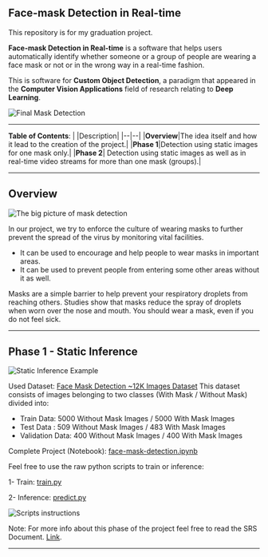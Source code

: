
## Face-mask Detection in Real-time
This repository is for my graduation project.

**Face-mask Detection in Real-time** is a software that helps users automatically identify whether someone or a group of people are wearing a face mask or not or in the wrong way in a real-time fashion.

This is software for **Custom Object Detection**, a paradigm that appeared in the **Computer Vision Applications** field of research relating to **Deep Learning**.

![Final Mask Detection](https://user-images.githubusercontent.com/34996582/207867800-de03c487-eeb4-4754-936d-d8b5bf2ea865.gif)
___
**Table of Contents**:
|  |Description|
|--|--|
|**Overview**|The idea itself and how it lead to the creation of the project.|
|**Phase 1**|Detection using static images for one mask only.|
|**Phase 2**| Detection using static images as well as in real-time video streams for more than one mask (groups).|
___
## Overview
![The big picture of mask detection](https://user-images.githubusercontent.com/34996582/207868998-a2a6bdee-8507-40eb-b2d8-94a075bfd088.png)

In our project, we try to enforce the culture of wearing masks to further prevent the spread of the virus by monitoring vital facilities.

- It can be used to encourage and help people to wear masks in important areas.
- It can be used to prevent people from entering some other areas without it as well.

Masks are a simple barrier to help prevent your respiratory droplets from reaching others.
Studies show that masks reduce the spray of droplets when worn over the nose and mouth. 
You should wear a mask, even if you do not feel sick.
___
## Phase 1 - Static Inference
![Static Inference Example](https://user-images.githubusercontent.com/34996582/207869172-eda7d886-2ae0-4e58-8e5a-de711cf50862.png)


Used Dataset: [Face Mask Detection ~12K Images Dataset](https://www.kaggle.com/datasets/ashishjangra27/face-mask-12k-images-dataset)
This dataset consists of images belonging to two classes (With Mask / Without Mask) divided into:
- Train Data: 5000 Without Mask Images / 5000 With Mask Images
- Test Data :  509 Without Mask Images /  483 With Mask Images
- Validation Data: 400 Without Mask Images / 400 With Mask Images

Complete Project (Notebook): [face-mask-detection.ipynb](https://github.com/Ahmedx288/Graduation-Project/blob/main/Phase%201%20-%20PyTorch%20Model/face-mask-detection.ipynb)

Feel free to use the raw python scripts to train or inference:

1- Train: [train.py](https://github.com/Ahmedx288/Graduation-Project/blob/main/Phase%201%20-%20PyTorch%20Model/Scripts/train.py)

2- Inference: [predict.py](https://github.com/Ahmedx288/Graduation-Project/blob/main/Phase%201%20-%20PyTorch%20Model/Scripts/predict.py)

![Scripts instructions](https://user-images.githubusercontent.com/34996582/207873019-e1060648-7cd6-4140-b17a-79af56a5bead.png)

Note: For more info about this phase of the project feel free to read the SRS Document. [Link](https://github.com/Ahmedx288/Graduation-Project/blob/main/Documents/SRS%20Document.pdf).

___
